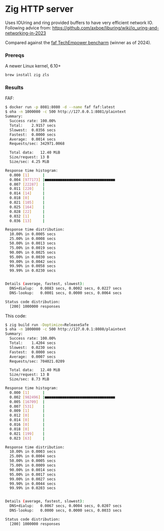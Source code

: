 # Zig HTTP server

Uses IOUring and ring provided buffers to have very efficient network IO.
Following advice from: https://github.com/axboe/liburing/wiki/io_uring-and-networking-in-2023

Compared against the [faf TechEmpower bencharm](https://github.com/TechEmpower/FrameworkBenchmarks/tree/b76dbf54842a6fb9c4f7ae49e12206d80b73339f/frameworks/Rust/faf) (winner as of 2024).

### Prereqs

A newer Linux kernel, 6.10+

```sh
brew install zig zls
```

### Results

FAF:

```sh
$ docker run -p 8081:8080 -d --name faf faf:latest
$ oha -n 1000000 -c 500 http://127.0.0.1:8081/plaintext
Summary:
  Success rate:	100.00%
  Total:	2.9157 secs
  Slowest:	0.0356 secs
  Fastest:	0.0000 secs
  Average:	0.0014 secs
  Requests/sec:	342971.0068

  Total data:	12.40 MiB
  Size/request:	13 B
  Size/sec:	4.25 MiB

Response time histogram:
  0.000 [1]      |
  0.004 [977173] |■■■■■■■■■■■■■■■■■■■■■■■■■■■■■■■■
  0.007 [22287]  |
  0.011 [220]    |
  0.014 [14]     |
  0.018 [0]      |
  0.021 [105]    |
  0.025 [164]    |
  0.028 [22]     |
  0.032 [1]      |
  0.036 [13]     |

Response time distribution:
  10.00% in 0.0005 secs
  25.00% in 0.0008 secs
  50.00% in 0.0013 secs
  75.00% in 0.0019 secs
  90.00% in 0.0025 secs
  95.00% in 0.0030 secs
  99.00% in 0.0042 secs
  99.90% in 0.0058 secs
  99.99% in 0.0230 secs


Details (average, fastest, slowest):
  DNS+dialup:	0.0083 secs, 0.0002 secs, 0.0227 secs
  DNS-lookup:	0.0001 secs, 0.0000 secs, 0.0064 secs

Status code distribution:
  [200] 1000000 responses
```

This code:

```sh
$ zig build run -Doptimize=ReleaseSafe
$ oha -n 1000000 -c 500 http://127.0.0.1:8080/plaintext
Summary:
  Success rate:	100.00%
  Total:	1.4204 secs
  Slowest:	0.0230 secs
  Fastest:	0.0000 secs
  Average:	0.0007 secs
  Requests/sec:	704021.0209

  Total data:	12.40 MiB
  Size/request:	13 B
  Size/sec:	8.73 MiB

Response time histogram:
  0.000 [1]      |
  0.002 [982496] |■■■■■■■■■■■■■■■■■■■■■■■■■■■■■■■■
  0.005 [16709]  |
  0.007 [531]    |
  0.009 [1]      |
  0.012 [0]      |
  0.014 [0]      |
  0.016 [0]      |
  0.018 [0]      |
  0.021 [199]    |
  0.023 [63]     |

Response time distribution:
  10.00% in 0.0003 secs
  25.00% in 0.0004 secs
  50.00% in 0.0005 secs
  75.00% in 0.0009 secs
  90.00% in 0.0014 secs
  95.00% in 0.0017 secs
  99.00% in 0.0027 secs
  99.90% in 0.0044 secs
  99.99% in 0.0203 secs


Details (average, fastest, slowest):
  DNS+dialup:	0.0067 secs, 0.0004 secs, 0.0207 secs
  DNS-lookup:	0.0000 secs, 0.0000 secs, 0.0033 secs

Status code distribution:
  [200] 1000000 responses
```